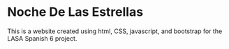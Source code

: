 # Noche De Las Estrellas

This is a website created using html, CSS, javascript, and bootstrap for the LASA Spanish 6 project.
